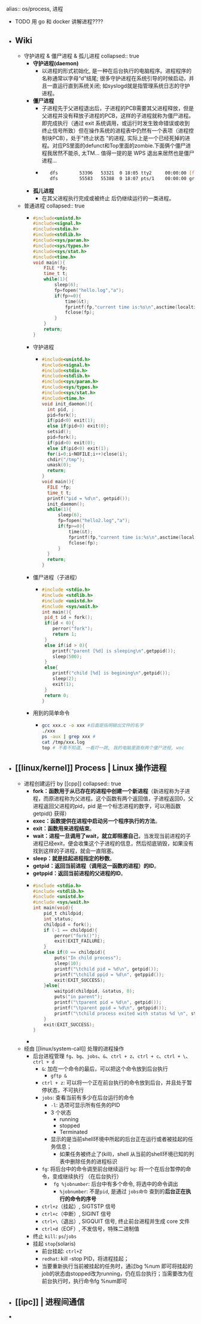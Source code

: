 alias:: os/process, 进程

- TODO 用 go 和 docker 讲解进程????
- ## Wiki
  - 守护进程 & 僵尸进程 & 孤儿进程
    collapsed:: true
    - **守护进程(daemon)**
      - 以进程的形式初始化, 是一种在后台执行的电脑程序。进程程序的名称通常以字母“d”结尾; 很多守护进程在系统引导的时候启动，并且一直运行直到系统关闭; 如syslogd就是指管理系统日志的守护进程。
    - **僵尸进程**
      - 子进程先于父进程退出后，子进程的PCB需要其父进程释放，但是父进程并没有释放子进程的PCB，这样的子进程就称为僵尸进程。即完成执行（通过 exit 系统调用，或运行时发生致命错误或收到终止信号所致）但在操作系统的进程表中仍然有一个表项（进程控制块PCB），处于"终止状态 "的进程, 实际上是一个已经死掉的进程。对应PS里面的defunct和Top里面的zombie.下面俩个僵尸进程我居然不能杀, 太TM... 值得一提的是 WPS 退出来居然也是僵尸进程...
      - ```bash
           dfs        53396   53321  0 18:05 tty2     00:00:00 [fcitx] <defunct>
           dfs        55583   55388  0 18:07 pts/1    00:00:00 grep --color=auto defunct
        ```
    - **孤儿进程**
      - 在其父进程执行完成或被终止 后仍继续运行的一类进程。
  - 普通进程
    collapsed:: true
    - ```cpp
      #include<unistd.h>
      #include<signal.h>
      #include<stdio.h>
      #include<stdlib.h>
      #include<sys/param.h>
      #include<sys/types.h>
      #include<sys/stat.h>
      #include<time.h>
      void main(){
          FILE *fp;
          time_t t;
          while(1){
              sleep(6);
              fp=fopen("hello.log","a");
              if(fp>=0){
                  time(&t);
                  fprintf(fp,"current time is:%s\n",asctime(localtime(&t)));
                  fclose(fp);
              }
          }
          return;
      }
      ```
    - 守护进程
      - ```cpp
        #include<unistd.h>
        #include<signal.h>
        #include<stdio.h>
        #include<stdlib.h>
        #include<sys/param.h>
        #include<sys/types.h>
        #include<sys/stat.h>
        #include<time.h>
        void init_daemon(){
          int pid, ;
          pid=fork();
          if(pid<0) exit(1);
          else if(pid>0) exit(0);
          setsid();
          pid=fork();
          if(pid>0) exit(0);
          else if(pid<0) exit(1);
          for(i=0;i<NOFILE;i++)close(i);
          chdir("/tmp");
          umask(0);
          return;
        }
        void main(){
          FILE *fp;
          time_t t;
          printf("pid = %d\n", getpid());
          init_daemon();
          while(1){
              sleep(6);
              fp=fopen("hello2.log","a");
              if(fp>=0){
                  time(&t);
                  fprintf(fp,"current time is:%s\n",asctime(localtime(&t)));
                  fclose(fp);
              }
          }
          return;
        }
        ```
    - 僵尸进程（子进程）
      - ```cpp
        #include <stdio.h>
        #include <stdlib.h>
        #include <unistd.h>
        #include <sys/wait.h>
        int main(){
         pid_t id = fork();
         if(id < 0){
            perror("fork");
            return 1;
         }
         else if(id > 0){
            printf("parent [%d] is sleeping\n",getppid());
            sleep(500);
         }
         else{
            printf("child [%d] is begining\n",getpid());
            sleep(2);
            exit(1);
         }
         return 0;
        }
        ```
    - 用到的简单命令
      - ```bash
        gcc xxx.c -o xxx #后面是指明输出文件的名字
        ./xxx
        ps -aux | grep xxx #
        cat /tmp/xxx.log
        top # 不看不知道, 一看吓一跳, 我的电脑里面有两个僵尸进程, woc
        ```
- ## [[linux/kernel]] Process | Linux 操作进程
  - 进程创建运行 by [[cpp]]
    collapsed:: true
    - **fork：函数用于从已存在的进程中创建一个新进程**（新进程称为子进程，而原进程称为父进程。这个函数有两个返回值，子进程返回0，父进程返回父进程的pid，pid 是一个标志进程的数字，可以用函数getpid() 获得）
    - **exec：函数提供在进程中启动另一个程序执行的方法**。
    - **exit：函数用来进程结束**。
    - **wait：进程一旦调用了wait，就立即阻塞自己**，当发现当前进程的子进程已经exit，便会收集这个子进程的信息，然后彻底销毁，如果没有找到这样的子进程，就会一直阻塞。
    - **sleep：就是挂起进程指定的秒数**。
    - **getpid：返回当前进程（调用这一函数的进程）的ID**。
    - **getppid：返回当前进程的父进程的ID**。
    - ```c
      #include <stdio.h>
      #include <stdlib.h>
      #include <unistd.h>
      #include <sys/wait.h>
      int main(void){
          pid_t childpid;
          int status;
          childpid = fork();
          if (-1 == childpid){
              perror("fork()");
              exit(EXIT_FAILURE);
          }
          else if(0 == childpid){
              puts("In child process");
              sleep(10);
              printf("\tchild pid = %d\n", getpid());
              printf("\tchild ppid = %d\n", getppid());
              exit(EXIT_SUCCESS);
          }else{
              waitpid(childpid, &status, 0);
              puts("in parent");
              printf("\tparent pid = %d\n", getpid());
              printf("\tparent ppid = %d\n", getppid());
              printf("\tchild process exited with status %d \n", status);
          }
          exit(EXIT_SUCCESS);
      }
      ```
    -
  - 经由 [[linux/system-call]] 处理的进程操作
    - 后台进程管理 `fg`、`bg`、`jobs`、`&`、`ctrl + z`、`ctrl + c`、`ctrl + \`、`ctrl + d`
      - `&`: 加在一个命令的最后，可以把这个命令放到后台执行
        - `gftp &`
      - `ctrl + z`: 可以将一个正在前台执行的命令放到后台，并且处于暂停状态，不可执行
      - `jobs`: 查看当前有多少在后台运行的命令
        - `-l`:  选项可显示所有任务的PID
        - 3 个状态
          - running
          - stopped
          - Terminated
        - 显示的是当前shell环境中所起的后台正在运行或者被挂起的任务信息；
          - 如果任务被终止了(kill)，shell 从当前的shell环境已知的列表中删除任务的进程标识
      - `fg`: 将后台中的命令调至前台继续运行
        `bg`: 将一个在后台暂停的命令，变成继续执行 （在后台执行）
        - ` fg %jobnumber`:  后台中有多个命令, 将选中的命令调出
          - `%jobnumber`: 不是`pid`, 是通过 `jobs命令` 查到的**后台正在执行的命令的序号**
      - `ctrl+z`（挂起）, SIGTSTP 信号
      - `ctrl+c`（中断）, SIGINT 信号
      - `ctrl+\`（退出）, SIGQUIT 信号, 终止前台进程并生成 core 文件
      - `ctrl+d`（EOF）, 不发信号，特殊二进制值
    - 终止 `kill`: `ps`/`jobs`
    - 挂起 `stop`(solaris)
      - 前台挂起: `ctrl+Z`
      - `redhat`: kill -stop PID，将进程挂起；
      - 当要重新执行当前被挂起的任务时，通过bg %num 即可将挂起的job的状态由stopped改为running，仍在后台执行；当需要改为在前台执行时，执行命令fg %num即可
- ## [[ipc]] | 进程间通信
-